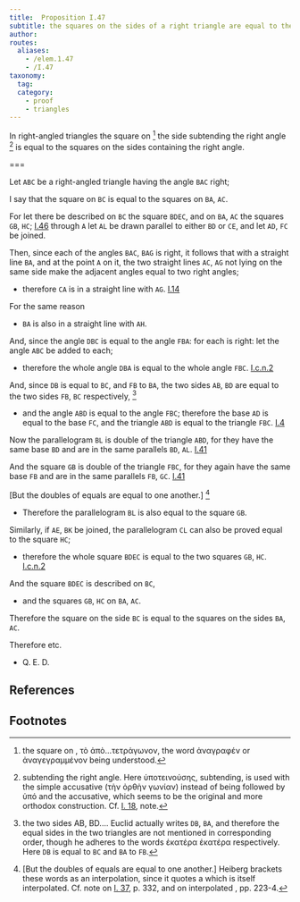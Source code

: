```yaml
---
title:  Proposition I.47
subtitle: the squares on the sides of a right triangle are equal to the square on the hypotenuse
author:
routes:
  aliases:
    - /elem.1.47
    - /I.47
taxonomy:
  tag:
  category:
    - proof
    - triangles
---
```


In right-angled triangles the square on [^I.47:1] the side subtending the right angle [^I.47:2] is equal to the squares on the sides containing the right angle.

===

Let `ABC` be a right-angled triangle having the angle `BAC` right;

I say that the square on `BC` is equal to the squares on `BA`, `AC`.

For let there be described on `BC` the square `BDEC`, and on `BA`, `AC` the squares `GB`, `HC`; [I.46] through `A` let `AL` be drawn parallel to either `BD` or `CE`, and let `AD`, `FC` be joined.

Then, since each of the angles `BAC`, `BAG` is right, it follows that with a straight line `BA`, and at the point `A` on it, the two straight lines `AC`, `AG` not lying on the same side make the adjacent angles equal to two right angles; 

- therefore `CA` is in a straight line with `AG`. [I.14]

For the same reason 

- `BA` is also in a straight line with `AH`.

And, since the angle `DBC` is equal to the angle `FBA`: for each is right: let the angle `ABC` be added to each; 

- therefore the whole angle `DBA` is equal to the whole angle `FBC`. [I.c.n.2]

And, since `DB` is equal to `BC`, and `FB` to `BA`, the two sides `AB`, `BD` are equal to the two sides `FB`, `BC` respectively, [^I.47:3]

- and the angle `ABD` is equal to the angle `FBC`; therefore the base `AD` is equal to the base `FC`, and the triangle `ABD` is equal to the triangle `FBC`. [I.4]

Now the parallelogram `BL` is double of the triangle `ABD`, for they have the same base `BD` and are in the same parallels `BD`, `AL`. [I.41]

And the square `GB` is double of the triangle `FBC`, for they again have the same base `FB` and are in the same parallels `FB`, `GC`. [I.41]

[But the doubles of equals are equal to one another.] [^I.47:4]

- Therefore the parallelogram `BL` is also equal to the square `GB`.

Similarly, if `AE`, `BK` be joined, the parallelogram `CL` can also be proved equal to the square `HC`; 

- therefore the whole square `BDEC` is equal to the two squares `GB`, `HC`. [I.c.n.2]

And the square `BDEC` is described on `BC`, 

- and the squares `GB`, `HC` on `BA`, `AC`.

Therefore the square on the side `BC` is equal to the squares on the sides `BA`, `AC`.

Therefore etc.

- Q. E. D.

## References

[I.4]: /elem.1.4 "Book 1 - Proposition 4"
[I.14]: /elem.1.14 "Book 1 - Proposition 14"
[I.41]: /elem.1.41 "Book 1 - Proposition 41"
[I.46]: /elem.1.46 "Book 1 - Proposition 46"
[I.c.n.2]: /elem.1.c.n.2 "Book 1 - Common Notion 2"

## Footnotes

[^I.47:1]: the square on
    , <foreign lang="greek">τὸ ἀπὸ...τετρἁγωνον</foreign>, the word <foreign lang="greek">ἀναγραφέν</foreign> or <foreign lang="greek">ἀναγεγραμμένον</foreign> being understood.

[^I.47:2]: subtending the right angle.
    Here <foreign lang="greek">ὑποτεινούσης</foreign>, <quote>subtending,</quote> is used with the simple accusative (<foreign lang="greek">τὴν ὀρθὴν γωνίαν</foreign>) instead of being followed by <foreign lang="greek">ὑπό</foreign> and the accusative, which seems to be the original and more orthodox construction. Cf. <a href="/elem.1.18">I. 18</a>, note.

      
[^I.47:3]: the two sides AB, BD....
    Euclid actually writes <quote>`DB`, `BA`,</quote> and therefore the equal sides in the two triangles are not mentioned in corresponding order, though he adheres to the words <foreign lang="greek">ἑκατέρα ἑκατέρα</foreign> <quote>respectively.</quote> Here `DB` is equal to `BC` and `BA` to `FB`.

[^I.47:4]: [But the doubles of equals are equal to one another.]
    Heiberg brackets these words as an interpolation, since it quotes a <title>Common Notion</title> which is itself interpolated. Cf. note on <a href="/elem.1.37">I. 37</a>, p. 332, and on interpolated <title>Common Notions</title>, pp. 223-4.

